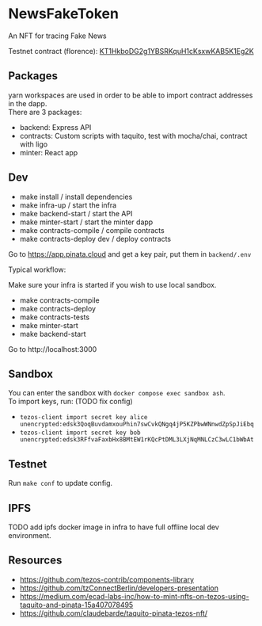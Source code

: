 # NewsFakeToken

An NFT for tracing Fake News

Testnet contract (florence): [KT1HkboDG2g1YBSRKquH1cKsxwKAB5K1Eg2K](https://better-call.dev/florencenet/KT1HkboDG2g1YBSRKquH1cKsxwKAB5K1Eg2K/operations)

## Packages

yarn workspaces are used in order to be able to import contract addresses in the dapp.  
There are 3 packages:

- backend: Express API
- contracts: Custom scripts with taquito, test with mocha/chai, contract with ligo
- minter: React app

## Dev

- make install / install dependencies
- make infra-up / start the infra
- make backend-start / start the API
- make minter-start / start the minter dapp
- make contracts-compile / compile contracts
- make contracts-deploy dev / deploy contracts

Go to https://app.pinata.cloud and get a key pair, put them in `backend/.env`

Typical workflow:

Make sure your infra is started if you wish to use local sandbox.

- make contracts-compile
- make contracts-deploy
- make contracts-tests
- make minter-start
- make backend-start

Go to http://localhost:3000

## Sandbox

You can enter the sandbox with `docker compose exec sandbox ash`.  
To import keys, run: (TODO fix config)

- `tezos-client import secret key alice unencrypted:edsk3QoqBuvdamxouPhin7swCvkQNgq4jP5KZPbwWNnwdZpSpJiEbq`
- `tezos-client import secret key bob unencrypted:edsk3RFfvaFaxbHx8BMtEW1rKQcPtDML3LXjNqMNLCzC3wLC1bWbAt`

## Testnet

Run `make conf` to update config.

## IPFS

TODO add ipfs docker image in infra to have full offline local dev environment.

## Resources

- https://github.com/tezos-contrib/components-library
- https://github.com/tzConnectBerlin/developers-presentation
- https://medium.com/ecad-labs-inc/how-to-mint-nfts-on-tezos-using-taquito-and-pinata-15a407078495
- https://github.com/claudebarde/taquito-pinata-tezos-nft/
